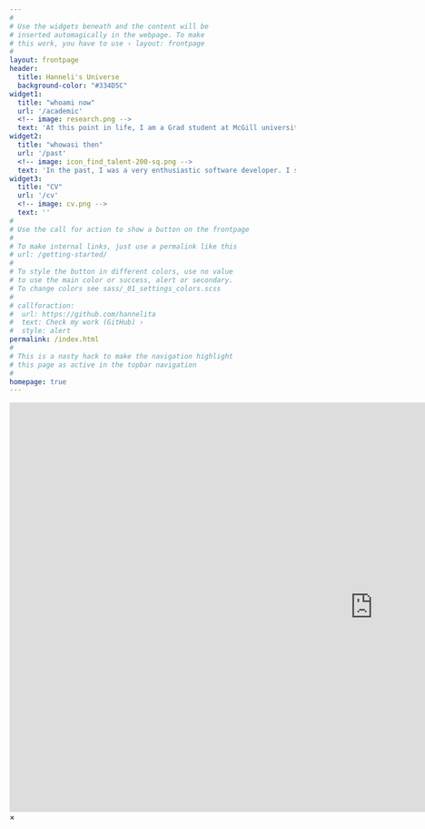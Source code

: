 ```yaml
---
#
# Use the widgets beneath and the content will be
# inserted automagically in the webpage. To make
# this work, you have to use › layout: frontpage
#
layout: frontpage
header:
  title: Hanneli's Universe
  background-color: "#334D5C"
widget1:
  title: "whoami now"
  url: '/academic'
  <!-- image: research.png -->
  text: 'At this point in life, I am a Grad student at McGill university, doing reseach in Programming Languages. Find out more about it by clicking the button below: '
widget2:
  title: "whowasi then"
  url: '/past'
  <!-- image: icon_find_talent-200-sq.png -->
  text: 'In the past, I was a very enthusiastic software developer. I still am! I used to do a lot of talks and contributed to a few open source projects.'
widget3:
  title: "CV"
  url: '/cv'
  <!-- image: cv.png -->
  text: ''
#
# Use the call for action to show a button on the frontpage
#
# To make internal links, just use a permalink like this
# url: /getting-started/
#
# To style the button in different colors, use no value
# to use the main color or success, alert or secondary.
# To change colors see sass/_01_settings_colors.scss
#
# callforaction:
#  url: https://github.com/hannelita
#  text: Check my work (GitHub) ›
#  style: alert
permalink: /index.html
#
# This is a nasty hack to make the navigation highlight
# this page as active in the topbar navigation
#
homepage: true
---
```


<div id="videoModal" class="reveal-modal large" data-reveal="">
  <div class="flex-video widescreen vimeo" style="display: block;">
    <iframe width="1280" height="720" src="https://www.youtube.com/embed/3b5zCFSmVvU" frameborder="0" allowfullscreen></iframe>
  </div>
  <a class="close-reveal-modal">&#215;</a>
</div>


  <!-- image_fullwidth: ht_header_unsplash_5.jpg -->
  <!-- widget1: -->
  <!-- title: "Conferences" -->
  <!-- url: '/conferences' -->
  <!-- image: widget-1-302x182.jpg -->
  <!-- image: Conference-sq.png -->
  <!-- text: 'Check some of my presentations around the world. Several random subjects about technology and computers.' -->
  <!-- widget2: -->
  <!-- title: "Posts" -->
  <!-- url: 'https://medium.com/@hannelita' -->
  <!-- image: writing-icon-23-sq.png -->
  <!-- text: '<em>Posts</em> about computers, technology, mathematics and random thoughts.' -->